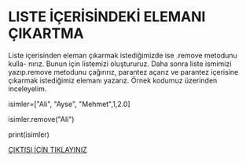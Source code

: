 # LISTE İÇERİSİNDEKİ ELEMANI ÇIKARTMA

Liste içerisinden eleman çıkarmak istediğimizde ise .remove metodunu kulla- nırız. Bunun için listemizi oluştururuz. Daha sonra liste ismimizi yazıp.remove metodunu çağırırız, parantez açarız ve parantez içerisine çıkarmak istediğimiz elemanı yazarız. Örnek kodumuz üzerinden inceleyelim.

isimler=["Ali", "Ayse", "Mehmet",1,2.0]

isimler.remove("Ali")

print(isimler)

<a href="https://github.com/ebrarrkaya/404/blob/9c1389aadfdb76b566905c45d4819101111302e5/SSS.png">ÇIKTISI İÇİN TIKLAYINIZ</a>
